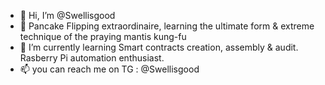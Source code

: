 - 👋 Hi, I’m @Swellisgood
- 👀 Pancake Flipping extraordinaire, learning the ultimate form & extreme technique of the praying mantis kung-fu
- 🌱 I’m currently learning Smart contracts creation, assembly & audit. Rasberry Pi automation enthusiast.
- 📫 you can reach me on TG : @Swellisgood

<!---
Swellisgood/Swellisgood is a ✨ special ✨ repository because its `README.md` (this file) appears on your GitHub profile.
You can click the Preview link to take a look at your changes.
--->
